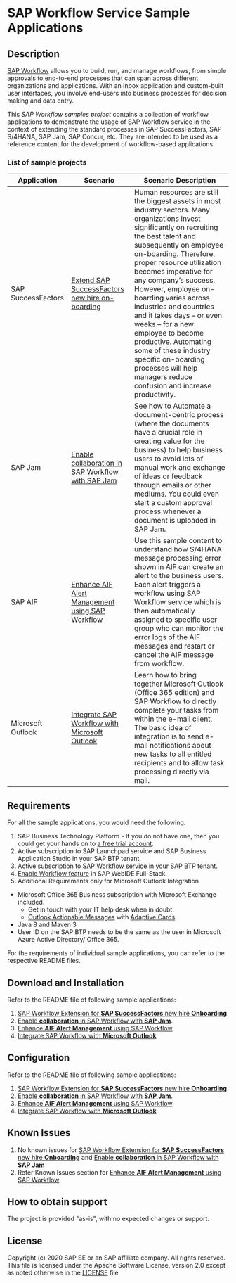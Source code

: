 
# SAP Workflow Service Sample Applications

## Description
[SAP Workflow](https://cloudplatform.sap.com/capabilities/product-info.SAP-Cloud-Platform-Workflow.df696e5a-d973-4ecd-8d8d-532d60aa1921.html) allows you to build, run, and manage workflows, from simple approvals to end-to-end processes that can span across different organizations and applications. With an inbox application and custom-built user interfaces, you involve end-users into business processes for decision making and data entry.

This *SAP Workflow samples project* contains a collection of workflow applications to demonstrate the usage of SAP Workflow service in the context of extending the standard processes in SAP SuccessFactors, SAP S/4HANA, SAP Jam, SAP Concur, etc. They are intended to be used as a reference content for the development of workflow-based applications.

### List of sample projects
|Application|Scenario|Scenario Description|
|---|---|---|
|SAP SuccessFactors|[Extend SAP SuccessFactors new hire on-boarding](https://github.com/SAP/cloud-workflow-samples/tree/master/onboarding-sample)|Human resources are still the biggest assets in most industry sectors. Many organizations invest significantly on recruiting the best talent and subsequently on employee on-boarding. Therefore, proper resource utilization becomes imperative for any company’s success. However, employee on-boarding varies across industries and countries and it takes days – or even weeks – for a new employee to become productive. Automating some of these industry specific on-boarding processes will help managers reduce confusion and increase productivity.|
|SAP Jam|[Enable collaboration in SAP Workflow with SAP Jam](https://github.com/SAP/cloud-workflow-samples/tree/master/collaboration-sample)|See how to Automate a document-centric process (where the documents have a crucial role in creating value for the business) to help business users to avoid lots of manual work and exchange of ideas or feedback through emails or other mediums. You could even start a custom approval process whenever a document is uploaded in SAP Jam.|
|SAP AIF|[Enhance AIF Alert Management using SAP Workflow](https://github.com/SAP-samples/cloud-workflow-samples/tree/master/cf-aif-workflow-integration-sample)|Use this sample content to understand how S/4HANA message processing error shown in AIF can create an alert to the business users. Each alert triggers a workflow using SAP Workflow service which is then automatically assigned to specific user group who can monitor the error logs of the AIF messages and restart or cancel the AIF message from workflow.|
|Microsoft Outlook|[Integrate SAP Workflow with Microsoft Outlook](https://github.com/SAP-samples/cloud-workflow-samples/tree/master/cf-outlook-integration-sample)|Learn how to bring together Microsoft Outlook (Office 365 edition) and SAP Workflow to directly complete your tasks from within the e-mail client. The basic idea of integration is to send e-mail notifications about new tasks to all entitled recipients and to allow task processing directly via mail.|

## Requirements
For all the sample applications, you would need the following:
1. SAP Business Technology Platform -  If you do not have one, then you could get your hands on to [a free trial account](http://cloudplatform.sap.com/try.html).
2. Active subscription to SAP Launchpad service and SAP Business Application Studio in your SAP BTP tenant.
3. Active subscription to [SAP Workflow service](https://www.sap.com/developer/tutorials/cp-workflow-getting-started.html) in your SAP BTP tenant.
4. [Enable Workflow feature](https://help.sap.com/viewer/f85276c5069a429fa37d1cd352785c25/Cloud/en-US/07adfa6d819a42e9966e63de1a654de4.html) in SAP WebIDE Full-Stack. 
5. Additional Requirements only for Microsoft Outlook Integration
  - Microsoft Office 365 Business subscription with Microsoft Exchange included. 
    - Get in touch with your IT help desk when in doubt. 
    - [Outlook Actionable Messages](  https://docs.microsoft.com/en-us/outlook/actionable-messages/) with [Adaptive Cards]( https://docs.microsoft.com/en-us/outlook/actionable-messages/adaptive-card)
  - Java 8 and Maven 3
  - User ID on the SAP BTP needs to be the same as the user in Microsoft Azure Active Directory/ Office 365. 


For the requirements of individual sample applications, you can refer to the respective README files.

## Download and Installation
Refer to the README file of following sample applications:
1. [SAP Workflow Extension for **SAP SuccessFactors** new hire **Onboarding**](https://github.com/SAP/cloud-workflow-samples/tree/master/onboarding-sample)
2. [Enable **collaboration** in SAP Workflow with **SAP Jam**](https://github.com/SAP/cloud-workflow-samples/tree/master/collaboration-sample). 
3. [Enhance **AIF Alert Management** using SAP Workflow](https://github.com/SAP-samples/cloud-workflow-samples/tree/master/cf-aif-workflow-integration-sample)
4. [Integrate SAP Workflow with **Microsoft Outlook**](https://github.com/SAP-samples/cloud-workflow-samples/tree/master/cf-outlook-integration-sample)

## Configuration
Refer to the README file of following sample applications:
1. [SAP Workflow Extension for **SAP SuccessFactors** new hire **Onboarding**](https://github.com/SAP/cloud-workflow-samples/tree/master/onboarding-sample)
2. [Enable **collaboration** in SAP Workflow with **SAP Jam**](https://github.com/SAP/cloud-workflow-samples/tree/master/collaboration-sample). 
3. [Enhance **AIF Alert Management** using SAP Workflow](https://github.com/SAP-samples/cloud-workflow-samples/tree/master/cf-aif-workflow-integration-sample)
4. [Integrate SAP Workflow with **Microsoft Outlook**](https://github.com/SAP-samples/cloud-workflow-samples/tree/master/cf-outlook-integration-sample)

## Known Issues
1. No known issues for [SAP Workflow Extension for **SAP SuccessFactors** new hire **Onboarding**](https://github.com/SAP/cloud-workflow-samples/tree/master/onboarding-sample) and [Enable **collaboration** in SAP Workflow with **SAP Jam**](https://github.com/SAP/cloud-workflow-samples/tree/master/collaboration-sample)
2. Refer Known Issues section for [Enhance **AIF Alert Management** using SAP Workflow](https://github.com/SAP-samples/cloud-workflow-samples/tree/master/cf-aif-workflow-integration-sample)

## How to obtain support
The project is provided "as-is", with no expected changes or support.

## License
Copyright (c) 2020 SAP SE or an SAP affiliate company. All rights reserved. This file is licensed under the Apache Software License, version 2.0 except as noted otherwise in the [LICENSE](https://github.com/SAP-samples/fsm-extension-sample/blob/master/LICENSE) file
